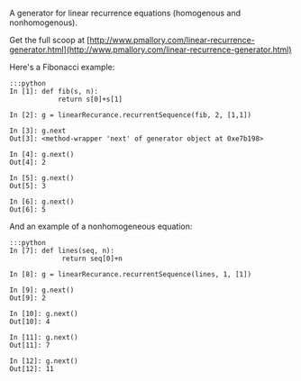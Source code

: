 A generator for linear recurrence equations (homogenous and nonhomogenous).

Get the full scoop at [http://www.pmallory.com/linear-recurrence-generator.html](http://www.pmallory.com/linear-recurrence-generator.html)

Here's a Fibonacci example:

    :::python
    In [1]: def fib(s, n):
                return s[0]+s[1]

    In [2]: g = linearRecurance.recurrentSequence(fib, 2, [1,1])

    In [3]: g.next
    Out[3]: <method-wrapper 'next' of generator object at 0xe7b198>

    In [4]: g.next()
    Out[4]: 2

    In [5]: g.next()
    Out[5]: 3

    In [6]: g.next()
    Out[6]: 5

And an example of a nonhomogeneous equation:

    :::python
    In [7]: def lines(seq, n):
                 return seq[0]+n

    In [8]: g = linearRecurance.recurrentSequence(lines, 1, [1])

    In [9]: g.next()
    Out[9]: 2

    In [10]: g.next()
    Out[10]: 4

    In [11]: g.next()
    Out[11]: 7

    In [12]: g.next()
    Out[12]: 11

